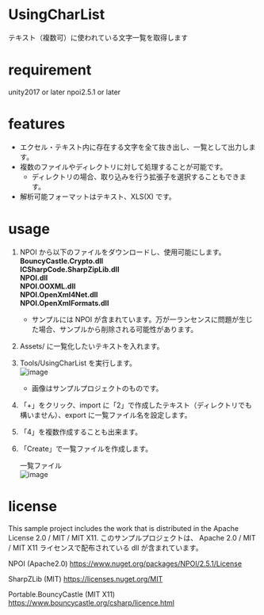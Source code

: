 # UsingCharList
テキスト（複数可）に使われている文字一覧を取得します

# requirement
unity2017 or later
npoi2.5.1 or later

# features
* エクセル・テキスト内に存在する文字を全て抜き出し、一覧として出力します。  
* 複数のファイルやディレクトリに対して処理することが可能です。  
    * ディレクトリの場合、取り込みを行う拡張子を選択することもできます。  
* 解析可能フォーマットはテキスト、XLS(X) です。

# usage
1. NPOI から以下のファイルをダウンロードし、使用可能にします。  
  **BouncyCastle.Crypto.dll**  
  **ICSharpCode.SharpZipLib.dll**  
  **NPOI.dll**  
  **NPOI.OOXML.dll**  
  **NPOI.OpenXml4Net.dll**  
  **NPOI.OpenXmlFormats.dll**  
  
    * サンプルには NPOI が含まれています。万が一ランセンスに問題が生じた場合、サンプルから削除される可能性があります。

2. Assets/ に一覧化したいテキストを入れます。
3. Tools/UsingCharList を実行します。  
  ![image](https://user-images.githubusercontent.com/85425896/122669403-1dfac380-d1f8-11eb-8ce8-023ef2598b6b.png)  
    * 画像はサンプルプロジェクトのものです。
4. 「+」をクリック、import に「2」で作成したテキスト（ディレクトリでも構いません）、export に一覧ファイル名を設定します。
5. 「4」を複数作成することも出来ます。
6. 「Create」で一覧ファイルを作成します。  
  
    一覧ファイル  
    ![image](https://user-images.githubusercontent.com/85425896/122669393-0e7b7a80-d1f8-11eb-98a2-97a75eb0cc43.png)

# license
This sample project includes the work that is distributed in the Apache License 2.0 / MIT / MIT X11.
このサンプルプロジェクトは、 Apache 2.0 / MIT / MIT X11 ライセンスで配布されている dll が含まれています。

NPOI (Apache2.0)
https://www.nuget.org/packages/NPOI/2.5.1/License

SharpZLib (MIT)
https://licenses.nuget.org/MIT

Portable.BouncyCastle (MIT X11)
https://www.bouncycastle.org/csharp/licence.html
